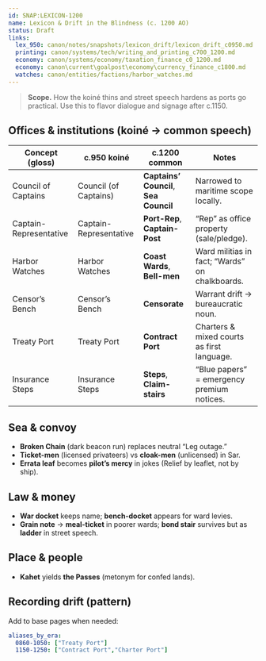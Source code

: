 ```yaml
---
id: SNAP:LEXICON-1200
name: Lexicon & Drift in the Blindness (c. 1200 AO)
status: Draft
links:
  lex_950: canon/notes/snapshots/lexicon_drift/lexicon_drift_c0950.md
  printing: canon/systems/tech/writing_and_printing_c700_1200.md
  economy: canon/systems/economy/taxation_finance_c0_1200.md
  economy: canon\current\goalpost\economy\currency_finance_c1800.md
  watches: canon/entities/factions/harbor_watches.md
---
```


> **Scope.** How the koiné thins and street speech hardens as ports go practical. Use this to flavor dialogue and signage after c.1150.

## Offices & institutions (koiné → common speech)
| Concept (gloss) | c.950 koiné | **c.1200 common** | Notes |
|---|---|---|---|
| Council of Captains | Council (of Captains) | **Captains’ Council**, **Sea Council** | Narrowed to maritime scope locally. 
| Captain-Representative | Captain-Representative | **Port-Rep**, **Captain-Post** | “Rep” as office property (sale/pledge). |
| Harbor Watches | Harbor Watches | **Coast Wards**, **Bell-men** | Ward militias in fact; “Wards” on chalkboards. 
| Censor’s Bench | Censor’s Bench | **Censorate** | Warrant drift → bureaucratic noun. |
| Treaty Port | Treaty Port | **Contract Port** | Charters & mixed courts as first language. |
| Insurance Steps | Insurance Steps | **Steps**, **Claim-stairs** | “Blue papers” = emergency premium notices. |

## Sea & convoy
- **Broken Chain** (dark beacon run) replaces neutral “Leg outage.”  
- **Ticket-men** (licensed privateers) vs **cloak-men** (unlicensed) in Sar.  
- **Errata leaf** becomes **pilot’s mercy** in jokes (Relief by leaflet, not by ship).

## Law & money
- **War docket** keeps name; **bench-docket** appears for ward levies.  
- **Grain note** → **meal-ticket** in poorer wards; **bond stair** survives but as **ladder** in street speech.

## Place & people
- **Kahet** yields **the Passes** (metonym for confed lands).

## Recording drift (pattern)
Add to base pages when needed:
```yaml
aliases_by_era:
  0860-1050: ["Treaty Port"]
  1150-1250: ["Contract Port","Charter Port"]
